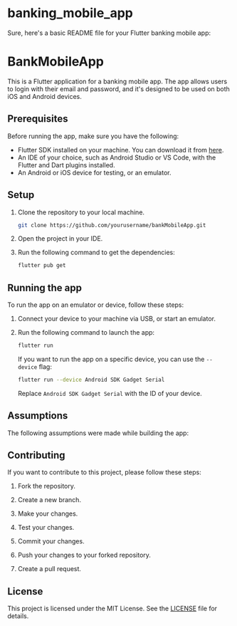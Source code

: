 # banking_mobile_app

Sure, here's a basic README file for your Flutter banking mobile app:

# BankMobileApp

This is a Flutter application for a banking mobile app. The app allows users to login with their email and password, and it's designed to be used on both iOS and Android devices.

## Prerequisites

Before running the app, make sure you have the following:

- Flutter SDK installed on your machine. You can download it from [here](https://flutter.dev/docs/get-started/install).
- An IDE of your choice, such as Android Studio or VS Code, with the Flutter and Dart plugins installed.
- An Android or iOS device for testing, or an emulator.

## Setup

1. Clone the repository to your local machine.

   ```bash
   git clone https://github.com/yourusername/bankMobileApp.git
   ```

2. Open the project in your IDE.

3. Run the following command to get the dependencies:

   ```bash
   flutter pub get
   ```

## Running the app

To run the app on an emulator or device, follow these steps:

1. Connect your device to your machine via USB, or start an emulator.

2. Run the following command to launch the app:

   ```bash
   flutter run
   ```

   If you want to run the app on a specific device, you can use the `--device` flag:

   ```bash
   flutter run --device Android SDK Gadget Serial
   ```

   Replace `Android SDK Gadget Serial` with the ID of your device.

## Assumptions

The following assumptions were made while building the app:

## Contributing

If you want to contribute to this project, please follow these steps:

1. Fork the repository.

2. Create a new branch.

3. Make your changes.

4. Test your changes.

5. Commit your changes.

6. Push your changes to your forked repository.

7. Create a pull request.

## License

This project is licensed under the MIT License. See the [LICENSE](LICENSE) file for details.
